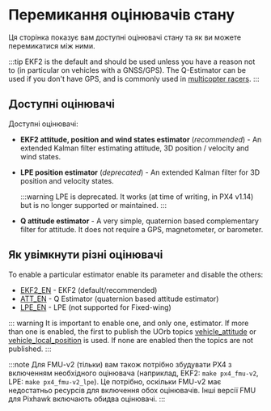 # Перемикання оцінювачів стану

Ця сторінка показує вам доступні оцінювачі стану та як ви можете перемикатися між ними.

:::tip EKF2 is the default and should be used unless you have a reason not to (in particular on vehicles with a GNSS/GPS). The Q-Estimator can be used if you don't have GPS, and is commonly used in [multicopter racers](../config_mc/racer_setup.md).
:::

## Доступні оцінювачі

Доступні оцінювачі:

- **EKF2 attitude, position and wind states estimator** (_recommended_) - An extended Kalman filter estimating attitude, 3D position / velocity and wind states.
- **LPE position estimator** (_deprecated_) - An extended Kalman filter for 3D position and velocity states.

  :::warning
LPE is deprecated.
It works (at time of writing, in PX4 v1.14) but is no longer supported or maintained.
:::

- **Q attitude estimator** - A very simple, quaternion based complementary filter for attitude. It does not require a GPS, magnetometer, or barometer.
  <!-- Q estimator is supported (at time of writing in PX4 v1.14). Test added in PX4-Autopilot/pull/21922 -->

## Як увімкнути різні оцінювачі

<!-- Changed in https://github.com/PX4/PX4-Autopilot/pull/22567 after v1.14 -->

To enable a particular estimator enable its parameter and disable the others:

- [EKF2_EN](../advanced_config/parameter_reference.md#EKF2_EN) - EKF2 (default/recommended)
- [ATT_EN](../advanced_config/parameter_reference.md#ATT_EN) - Q Estimator (quaternion based attitude estimator)
- [LPE_EN](../advanced_config/parameter_reference.md#LPE_EN) - LPE (not supported for Fixed-wing)

::: warning
It is important to enable one, and only one, estimator. If more than one is enabled, the first to publish the UOrb topics [vehicle_attitude](../msg_docs/VehicleAttitude.md) or [vehicle_local_position](../msg_docs/VehicleLocalPosition.md) is used. If none are enabled then the topics are not published.
:::

:::note
Для FMU-v2 (тільки) вам також потрібно збудувати PX4 з включенням необхідного оцінювача (наприклад, EKF2: `make px4_fmu-v2`, LPE: `make px4_fmu-v2_lpe`). Це потрібно, оскільки FMU-v2 має недостатньо ресурсів для включення обох оцінювачів. Інші версії FMU для Pixhawk включають обидва оцінювачі.
:::
